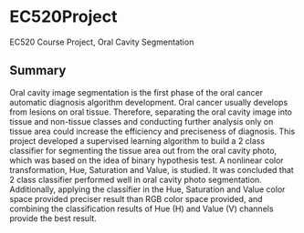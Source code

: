 # EC520Project
EC520 Course Project, Oral Cavity Segmentation

## Summary
Oral cavity image segmentation is the first phase of the oral cancer automatic diagnosis algorithm development. Oral cancer usually develops from lesions on oral tissue. Therefore, separating the oral cavity image into tissue and non-tissue classes and conducting further analysis only on tissue area could increase the efficiency and preciseness of diagnosis. This project developed a supervised learning algorithm to build a 2 class classifier for segmenting the tissue area out from the oral cavity photo, which was based on the idea of binary hypothesis test. A nonlinear color transformation, Hue, Saturation and Value, is studied. It was concluded that 2 class classifier performed well in oral cavity photo segmentation. Additionally, applying the classifier in the Hue, Saturation and Value color space provided preciser result than RGB color space provided, and combining the classification results of Hue (H) and Value (V) channels provide the best result.
